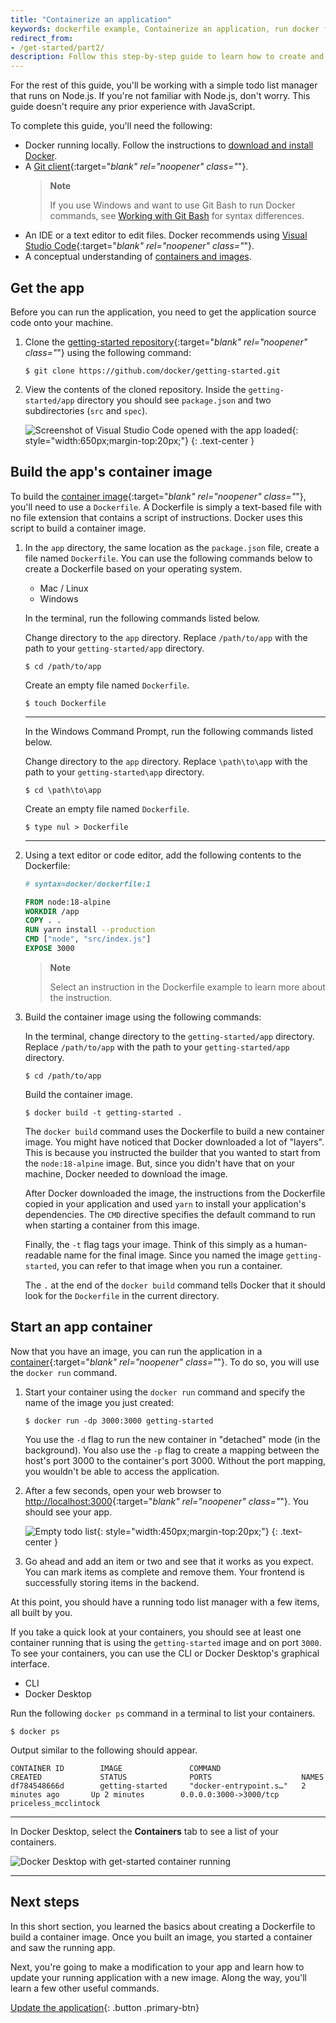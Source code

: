 ```yaml
---
title: "Containerize an application"
keywords: dockerfile example, Containerize an application, run docker file, running docker file, how to run dockerfile, example dockerfile, how to create a docker container, create dockerfile, simple dockerfile, creating containers
redirect_from:
- /get-started/part2/
description: Follow this step-by-step guide to learn how to create and run a containerized application using Docker
---
```


For the rest of this guide, you'll be working with a simple todo
list manager that runs on Node.js. If you're not familiar with Node.js,
don't worry. This guide doesn't require any prior experience with JavaScript.

To complete this guide, you'll need the following:

- Docker running locally. Follow the instructions to [download and install Docker](../get-docker.md).
- A [Git client](https://git-scm.com/downloads){:target="_blank" rel="noopener" class="_"}.
  > **Note**
  >
  > If you use Windows and want to use Git Bash to run Docker commands, see [Working with Git Bash](../desktop/troubleshoot/topics.md#working-with-git-bash) for syntax differences.
- An IDE or a text editor to edit files. Docker recommends using [Visual Studio Code](https://code.visualstudio.com/){:target="_blank" rel="noopener" class="_"}.
- A conceptual understanding of [containers and images](../get-started/overview.md/#docker-objects).

## Get the app

Before you can run the application, you need to get the application source code onto your machine.

1. Clone the [getting-started repository](https://github.com/docker/getting-started/tree/master){:target="_blank" rel="noopener" class="_"} using the following command:

   ```console
   $ git clone https://github.com/docker/getting-started.git
   ```

2. View the contents of the cloned repository. Inside the `getting-started/app` directory you should see `package.json` and two subdirectories (`src` and `spec`).

    ![Screenshot of Visual Studio Code opened with the app loaded](images/ide-screenshot.png){: style="width:650px;margin-top:20px;"}
    {: .text-center }

## Build the app's container image

To build the [container image](../get-started/overview.md/#docker-objects){:target="_blank" rel="noopener" class="_"}, you'll need to use a `Dockerfile`. A Dockerfile is simply a text-based file with no file extension that contains a script of instructions. Docker uses this script to build a container image.

1. In the `app` directory, the same location as the `package.json` file, create a file named `Dockerfile`. You can use the following commands below to create a Dockerfile based on your operating system.

   <ul class="nav nav-tabs">
     <li class="active"><a data-toggle="tab" data-target="#mac-linux">Mac / Linux</a></li>
     <li><a data-toggle="tab" data-target="#windows">Windows</a></li>
   </ul>
   <div class="tab-content">
   <div id="mac-linux" class="tab-pane fade in active" markdown="1">

    In the terminal, run the following commands listed below.

    Change directory to the `app` directory. Replace `/path/to/app` with the path to your `getting-started/app` directory.
    ```console
    $ cd /path/to/app
    ```
    Create an empty file named `Dockerfile`.
    ```console
    $ touch Dockerfile
    ```

    <hr>
   </div>
   <div id="windows" class="tab-pane fade" markdown="1">

    In the Windows Command Prompt, run the following commands listed below.

    Change directory to the `app` directory. Replace `\path\to\app` with the path to your `getting-started\app` directory.
    ```console
    $ cd \path\to\app
    ```
    Create an empty file named `Dockerfile`.
    ```console
    $ type nul > Dockerfile
    ```
    <hr>
   </div>
   </div>

2. Using a text editor or code editor, add the following contents to the Dockerfile:

   ```dockerfile
   # syntax=docker/dockerfile:1
   
   FROM node:18-alpine
   WORKDIR /app
   COPY . .
   RUN yarn install --production
   CMD ["node", "src/index.js"]
   EXPOSE 3000
   ```
   > **Note**
   >
   > Select an instruction in the Dockerfile example to learn more about the instruction.

3. Build the container image using the following commands:

   In the terminal, change directory to the `getting-started/app` directory. Replace `/path/to/app` with the path to your `getting-started/app` directory.

   ```console
   $ cd /path/to/app
   ```

   Build the container image.
   ```console
   $ docker build -t getting-started .
   ```

   The `docker build` command uses the Dockerfile to build a new container image. You might have noticed that Docker downloaded a lot of "layers". This is because you instructed the builder that you wanted to start from the `node:18-alpine` image. But, since you didn't have that on your machine, Docker needed to download the image.

   After Docker downloaded the image, the instructions from the Dockerfile copied in your application and used `yarn` to install your application's dependencies. The `CMD` directive specifies the default command to run when starting a container from this image.

   Finally, the `-t` flag tags your image. Think of this simply as a human-readable name for the final image. Since you named the image `getting-started`, you can refer to that image when you run a container.

   The `.` at the end of the `docker build` command tells Docker that it should look for the `Dockerfile` in the current directory.

## Start an app container

Now that you have an image, you can run the application in a [container](../get-started/overview.md/#docker-objects){:target="_blank" rel="noopener" class="_"}. To do so, you will use the `docker run` command.

1. Start your container using the `docker run` command and specify the name of the image you just created:

   ```console
   $ docker run -dp 3000:3000 getting-started
   ```

   You use the `-d` flag to run the new container in "detached" mode (in the background). You also use the `-p` flag to create a mapping between the host's port 3000 to the container's port 3000.
   Without the port mapping, you wouldn't be able to access the application.

2. After a few seconds, open your web browser to [http://localhost:3000](http://localhost:3000){:target="_blank" rel="noopener" class="_"}.
   You should see your app.

   ![Empty todo list](images/todo-list-empty.png){: style="width:450px;margin-top:20px;"}
   {: .text-center }

3. Go ahead and add an item or two and see that it works as you expect. You can mark items as complete and remove them. Your frontend is successfully storing items in the backend.


At this point, you should have a running todo list manager with a few items, all built by you.

If you take a quick look at your containers, you should see at least one container running that is using the `getting-started` image and on port `3000`. To see your containers, you can use the CLI or Docker Desktop's graphical interface.

   <ul class="nav nav-tabs">
     <li class="active"><a data-toggle="tab" data-target="#cli">CLI</a></li>
     <li><a data-toggle="tab" data-target="#gui">Docker Desktop</a></li>
   </ul>
   <div class="tab-content">
   <div id="cli" class="tab-pane fade in active" markdown="1">

Run the following `docker ps` command in a terminal to list your containers.

```console
$ docker ps
```
Output similar to the following should appear.
```console
CONTAINER ID        IMAGE               COMMAND                  CREATED             STATUS              PORTS                    NAMES
df784548666d        getting-started     "docker-entrypoint.s…"   2 minutes ago       Up 2 minutes        0.0.0.0:3000->3000/tcp   priceless_mcclintock
```

<hr>
</div>
<div id="gui" class="tab-pane fade" markdown="1">

In Docker Desktop, select the **Containers** tab to see a list of your containers.

![Docker Desktop with get-started container running](images/dashboard-two-containers.png)

<hr>
</div>
</div>

## Next steps

In this short section, you learned the basics about creating a Dockerfile to build a container image. Once you built an image, you started a container and saw the running app.

Next, you're going to make a modification to your app and learn how to update your running application with a new image. Along the way, you'll learn a few other useful commands.

[Update the application](03_updating_app.md){: .button .primary-btn}
